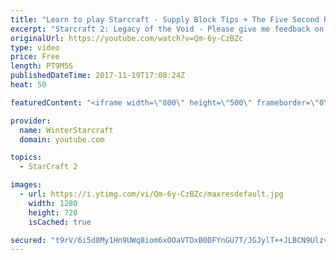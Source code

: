 ```yaml
---
title: "Learn to play Starcraft - Supply Block Tips + The Five Second Rule (Basic Guide & Tutorial)"
excerpt: "Starcraft 2: Legacy of the Void - Please give me feedback on this general video style/commentary, hopefully it helps you guys out!  Can very easily make more on different concepts if it is the right direction!  Sc2ReplayStats - http://www.sc2replaystats.com"
originalUrl: https://youtube.com/watch?v=Qm-6y-CzBZc
type: video
price: Free
length: PT9M5S
publishedDateTime: 2017-11-19T17:08:24Z
heat: 50

featuredContent: "<iframe width=\"800\" height=\"500\" frameborder=\"0\" src=\"https://www.youtube.com/embed/Qm-6y-CzBZc\" allow=\"accelerometer; autoplay; encrypted-media; gyroscope; picture-in-picture\" allowfullscreen></iframe>"

provider:
  name: WinterStarcraft
  domain: youtube.com

topics:
  - StarCraft 2

images:
  - url: https://i.ytimg.com/vi/Qm-6y-CzBZc/maxresdefault.jpg
    width: 1280
    height: 720
    isCached: true

secured: "t9rV/6i5d8My1Hn9UWq8iom6xOOaVTDxB0DFYnGU7T/JGJylT++JLBCN9UlzvK/ksWlAoERBR9+leK0hqRd01MUfz5xE1O6dDBfDpZn5uS3QO74Oum5xpmHO9HDFTuM6IkVbxwvLXn6XWbyAFHYv9Ym++HGSiK9GDjLCEiLeymS3S2MUcLlJETRi5EDNKfe6hVojvESfGL1FZ3YiVMSt6p5N1Ki4isXeh66ASz9NbAlvGX0TdxhsJxUznTfXrKrzB2U2MnLHcJ9LYoometKJbnLmwxIWPr5HKgdVWaRbwwNJ9/jOuiEqxdWe3J1aSJNOz0a+OkA1fONp5aLdigd9/ZoszVeI+1tlSpxCPIRF5xPFrCPOIflOVfsgOyaYTT4wA6Lg9L8LjDx1H7iHHeqxGXaNhLSiS8qRqBBn3oEinuA=;2yim/SkpETCE3o3eTJFKLw=="
---
```


